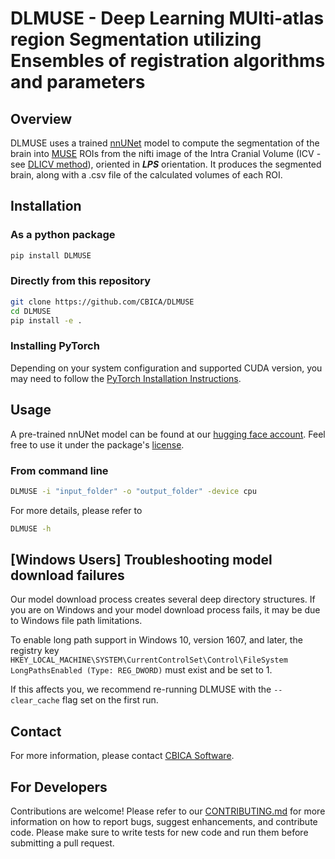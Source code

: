 # DLMUSE - Deep Learning MUlti-atlas region Segmentation utilizing Ensembles of registration algorithms and parameters

## Overview

DLMUSE uses a trained [nnUNet](https://github.com/MIC-DKFZ/nnUNet) model to compute the segmentation of the brain into [MUSE](https://www.med.upenn.edu/cbica/sbia/muse.html) ROIs from the nifti image of the Intra Cranial Volume (ICV - see [DLICV method](https://github.com/CBICA/DLICV)), oriented in _**LPS**_ orientation. It produces the segmented brain, along with a .csv file of the calculated volumes of each ROI.

## Installation

### As a python package

```bash
pip install DLMUSE
```

### Directly from this repository

```bash
git clone https://github.com/CBICA/DLMUSE
cd DLMUSE
pip install -e .
```

### Installing PyTorch
Depending on your system configuration and supported CUDA version, you may need to follow the [PyTorch Installation Instructions](https://pytorch.org/get-started/locally/). 

## Usage

A pre-trained nnUNet model can be found at our [hugging face account](https://huggingface.co/nichart/DLMUSE/tree/main). Feel free to use it under the package's [license](LICENSE).

### From command line
```bash
DLMUSE -i "input_folder" -o "output_folder" -device cpu
```
For more details, please refer to

```bash
DLMUSE -h
```

## \[Windows Users\] Troubleshooting model download failures
Our model download process creates several deep directory structures. If you are on Windows and your model download process fails, it may be due to Windows file path limitations. 

To enable long path support in Windows 10, version 1607, and later, the registry key `HKEY_LOCAL_MACHINE\SYSTEM\CurrentControlSet\Control\FileSystem LongPathsEnabled (Type: REG_DWORD)` must exist and be set to 1.

If this affects you, we recommend re-running DLMUSE with the `--clear_cache` flag set on the first run.

## Contact

For more information, please contact [CBICA Software](mailto:software@cbica.upenn.edu).

## For Developers

Contributions are welcome! Please refer to our [CONTRIBUTING.md](CONTRIBUTING.md) for more information on how to report bugs, suggest enhancements, and contribute code.
Please make sure to write tests for new code and run them before submitting a pull request.
